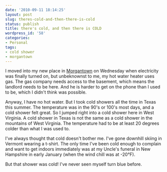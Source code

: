 ```yaml
---
date: '2010-09-11 18:14:25'
layout: post
slug: theres-cold-and-then-there-is-cold
status: publish
title: there's cold, and then there is COLD
wordpress_id: '58'
categories:
- Personal
tags:
- cold shower
- morgantown
---
```


I moved into my new place in [Morgantown](http://www.downtownmorgantown.com/) on Wednesday when electricity was finally turned on, but unbeknownst to me, my hot water heater uses gas. The gas company needs access to the basement, which means the landlord needs to be here. And he is harder to get on the phone than I used to be, which I didn't think was possible.





Anyway, I have no hot water. But I took cold showers all the time in Texas this summer. The temperature was in the 90's or 100's most days, and a cold shower felt great. So I jumped right into a cold shower here in West Virginia. A cold shower in Texas is not the same as a cold shower in the mountains of West Virginia. The temperature had to be at least 20 degrees colder than what I was used to.






I've always thought that cold doesn't bother me. I've gone downhill skiing in Vermont wearing a t-shirt. The only time I've been cold enough to complain and want to get indoors immediately was at my Uncle's funeral in New Hampshire in early January (when the wind chill was at -20°F).





But that shower was cold! I've never seen myself turn blue before.
